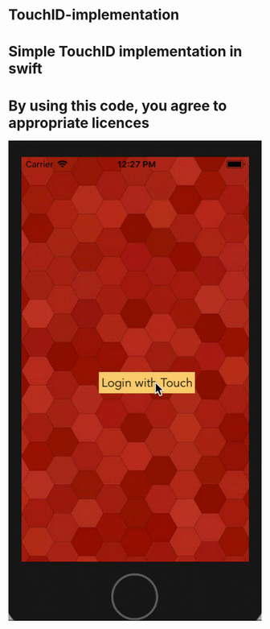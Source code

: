 # TouchID-implementation
# Simple TouchID implementation in swift
# By using this code, you agree to appropriate licences

![Demo](https://github.com/dipankarghosh28/TouchID-implementation/blob/master/TouchID.gif)

